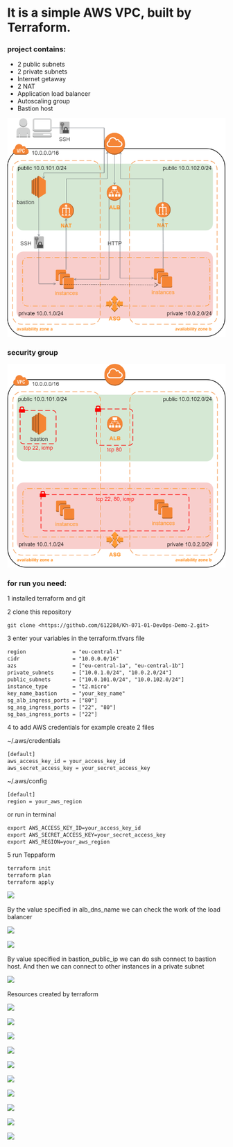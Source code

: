# It is a simple AWS VPC, built by Terraform.

### project contains:

- 2 public subnets
- 2 private subnets
- Internet getaway
- 2 NAT
- Application load balancer
- Autoscaling group
- Bastion host

![](readme_img/scheme1.png)


### security group

![](readme_img/scheme2.png)

### for run you need:

1 installed terraform and git

2 clone this repository
```
git clone <https://github.com/612284/Kh-071-01-DevOps-Demo-2.git>
```
3 enter your variables in the terraform.tfvars file
```
region               = "eu-central-1"
cidr                 = "10.0.0.0/16"
azs                  = ["eu-central-1a", "eu-central-1b"]
private_subnets      = ["10.0.1.0/24", "10.0.2.0/24"]
public_subnets       = ["10.0.101.0/24", "10.0.102.0/24"]
instance_type        = "t2.micro"
key_name_bastion     = "your_key_name"
sg_alb_ingress_ports = ["80"]
sg_asg_ingress_ports = ["22", "80"]
sg_bas_ingress_ports = ["22"]
```
4 to add AWS credentials for example create 2 files

~/.aws/credentials
```
[default]
aws_access_key_id = your_access_key_id
aws_secret_access_key = your_secret_access_key
```
~/.aws/config
```
[default]
region = your_aws_region
```
or run in terminal
```
export AWS_ACCESS_KEY_ID=your_access_key_id
export AWS_SECRET_ACCESS_KEY=your_secret_access_key
export AWS_REGION=your_aws_region
```

5 run Teppaform
```
terraform init
terraform plan
terraform apply
```
![](readme_img/Aspose.Words.d01b22e6-6219-4c55-a271-7a2e96233a0a.002.png)

By the value specified in alb\_dns\_name we can check the work of the load balancer

![](readme_img/Aspose.Words.d01b22e6-6219-4c55-a271-7a2e96233a0a.003.png)

![](readme_img/Aspose.Words.d01b22e6-6219-4c55-a271-7a2e96233a0a.004.png)

By value specified in bastion\_public\_ip we can do ssh connect to bastion host.
And then we can connect to other instances in a private subnet

![](readme_img/Aspose.Words.d01b22e6-6219-4c55-a271-7a2e96233a0a.005.png)

Resources created by terraform

![](readme_img/Aspose.Words.d01b22e6-6219-4c55-a271-7a2e96233a0a.006.png)

![](readme_img/Aspose.Words.d01b22e6-6219-4c55-a271-7a2e96233a0a.007.png)

![](readme_img/Aspose.Words.d01b22e6-6219-4c55-a271-7a2e96233a0a.008.png)

![](readme_img/Aspose.Words.d01b22e6-6219-4c55-a271-7a2e96233a0a.009.png)

![](readme_img/Aspose.Words.d01b22e6-6219-4c55-a271-7a2e96233a0a.010.png)

![](readme_img/Aspose.Words.d01b22e6-6219-4c55-a271-7a2e96233a0a.011.png)

![](readme_img/Aspose.Words.d01b22e6-6219-4c55-a271-7a2e96233a0a.012.png)

![](readme_img/Aspose.Words.d01b22e6-6219-4c55-a271-7a2e96233a0a.013.png)

![](readme_img/Aspose.Words.d01b22e6-6219-4c55-a271-7a2e96233a0a.014.png)

![](readme_img/Aspose.Words.d01b22e6-6219-4c55-a271-7a2e96233a0a.015.png)
